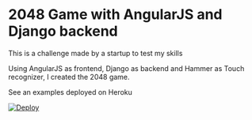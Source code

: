 # 2048 Game with AngularJS and Django backend

This is a challenge made by a startup to test my skills

Using AngularJS as frontend, Django as backend and Hammer as Touch recognizer,  I created the 2048 game.

See an examples deployed on Heroku

[![Deploy](https://www.herokucdn.com/deploy/button.png)](https://murmuring-stream-41958.herokuapp.com/)